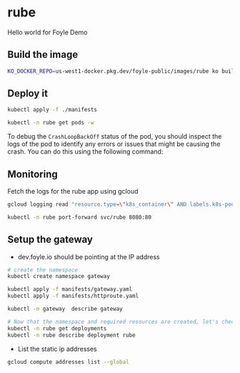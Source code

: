 # rube

Hello world for Foyle Demo

## Build the image

```bash {"id":"01JATZXXEKVEKSE44Z3PY1S45F","interactive":"true"}
KO_DOCKER_REPO=us-west1-docker.pkg.dev/foyle-public/images/rube ko build .
```

## Deploy it

```bash {"id":"01JAV0AB0THJFS20GKNWMXMN05","interactive":"true"}
kubectl apply -f ./manifests
```

```bash {"id":"01JAV0B6T625Z5G4KM3WA4SPCN","interactive":"false"}
kubectl -n rube get pods -w
```

To debug the `CrashLoopBackOff` status of the pod, you should inspect the logs of the pod to identify any errors or issues that might be causing the crash. You can do this using the following command:

## Monitoring

Fetch the logs for the rube app using gcloud

```bash {"id":"01JAV0FH9HF58VMYEWAJ7CKD5Z","interactive":"true"}
gcloud logging read "resource.type=\"k8s_container\" AND labels.k8s-pod/app=\"rube\"" --limit=100 --freshness=1h --format="table(severity,timestamp,jsonPayload.message,jsonPayload.traceId)"
```

```bash
kubectl -n rube port-forward svc/rube 8080:80
```

## Setup the gateway

* dev.foyle.io should be pointing at the IP address

```sh
# create the namespace
kubectl create namespace gateway
```

```bash {"id":"01JAVBT0TSW5X05QV13WTJDN6X","interactive":"true"}
kubectl apply -f manifests/gateway.yaml
kubectl apply -f manifests/httproute.yaml
```

```bash
kubectl -n gateway  describe gateway
```

```bash {"id":"01JAVCQ2EP3X6X8Z53R5HFJZSH","interactive":"false"}
# Now that the namespace and required resources are created, let's check the deployment status of the rube app.
kubectl -n rube get deployments
kubectl -n rube describe deployment rube
```

* List the static ip addresses

```bash {"id":"01JAVCDY7XDY2X58WPV8T6111R","interactive":"false"}
gcloud compute addresses list --global
```
